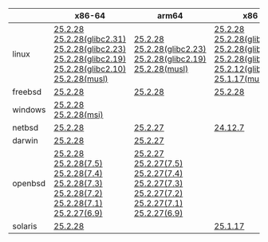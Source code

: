 ||x86-64|arm64|x86|ppc64le|armv7|armel|
| --- | --- | --- | --- | --- | --- | --- |
|linux|[25.2.28](https://github.com/roswell/sbcl_head/releases/download/25.2.28/sbcl-25.2.28-x86-64-linux-binary.tar.bz2)<br />[25.2.28(glibc2.31)](https://github.com/roswell/sbcl_head/releases/download/25.2.28/sbcl-25.2.28-x86-64-linux-glibc2.31-binary.tar.bz2)<br />[25.2.28(glibc2.23)](https://github.com/roswell/sbcl_head/releases/download/25.2.28/sbcl-25.2.28-x86-64-linux-glibc2.23-binary.tar.bz2)<br />[25.2.28(glibc2.19)](https://github.com/roswell/sbcl_head/releases/download/25.2.28/sbcl-25.2.28-x86-64-linux-glibc2.19-binary.tar.bz2)<br />[25.2.28(glibc2.10)](https://github.com/roswell/sbcl_head/releases/download/25.2.28/sbcl-25.2.28-x86-64-linux-glibc2.10-binary.tar.bz2)<br />[25.2.28(musl)](https://github.com/roswell/sbcl_head/releases/download/25.2.28/sbcl-25.2.28-x86-64-linux-musl-binary.tar.bz2)<br />|[25.2.28](https://github.com/roswell/sbcl_head/releases/download/25.2.28/sbcl-25.2.28-arm64-linux-binary.tar.bz2)<br />[25.2.28(glibc2.23)](https://github.com/roswell/sbcl_head/releases/download/25.2.28/sbcl-25.2.28-arm64-linux-glibc2.23-binary.tar.bz2)<br />[25.2.28(glibc2.19)](https://github.com/roswell/sbcl_head/releases/download/25.2.28/sbcl-25.2.28-arm64-linux-glibc2.19-binary.tar.bz2)<br />[25.2.28(musl)](https://github.com/roswell/sbcl_head/releases/download/25.2.28/sbcl-25.2.28-arm64-linux-musl-binary.tar.bz2)<br />|[25.2.28](https://github.com/roswell/sbcl_head/releases/download/25.2.28/sbcl-25.2.28-x86-linux-binary.tar.bz2)<br />[25.2.28(glibc2.31)](https://github.com/roswell/sbcl_head/releases/download/25.2.28/sbcl-25.2.28-x86-linux-glibc2.31-binary.tar.bz2)<br />[25.2.28(glibc2.23)](https://github.com/roswell/sbcl_head/releases/download/25.2.28/sbcl-25.2.28-x86-linux-glibc2.23-binary.tar.bz2)<br />[25.2.28(glibc2.19)](https://github.com/roswell/sbcl_head/releases/download/25.2.28/sbcl-25.2.28-x86-linux-glibc2.19-binary.tar.bz2)<br />[25.2.12(glibc2.10)](https://github.com/roswell/sbcl_head/releases/download/25.2.12/sbcl-25.2.12-x86-linux-glibc2.10-binary.tar.bz2)<br />[25.1.17(musl)](https://github.com/roswell/sbcl_head/releases/download/25.1.17/sbcl-25.1.17-x86-linux-musl-binary.tar.bz2)<br />|[25.2.28](https://github.com/roswell/sbcl_head/releases/download/25.2.28/sbcl-25.2.28-ppc64le-linux-binary.tar.bz2)<br />[25.2.28(glibc2.23)](https://github.com/roswell/sbcl_head/releases/download/25.2.28/sbcl-25.2.28-ppc64le-linux-glibc2.23-binary.tar.bz2)<br />[25.2.28(glibc2.19)](https://github.com/roswell/sbcl_head/releases/download/25.2.28/sbcl-25.2.28-ppc64le-linux-glibc2.19-binary.tar.bz2)<br />|[25.2.27](https://github.com/roswell/sbcl_head/releases/download/25.2.27/sbcl-25.2.27-armv7-linux-binary.tar.bz2)<br />|[25.1.17](https://github.com/roswell/sbcl_head/releases/download/25.1.17/sbcl-25.1.17-armel-linux-binary.tar.bz2)<br />|
|freebsd|[25.2.28](https://github.com/roswell/sbcl_head/releases/download/25.2.28/sbcl-25.2.28-x86-64-freebsd-binary.tar.bz2)<br />|[25.2.28](https://github.com/roswell/sbcl_head/releases/download/25.2.28/sbcl-25.2.28-arm64-freebsd-binary.tar.bz2)<br />|[25.2.28](https://github.com/roswell/sbcl_head/releases/download/25.2.28/sbcl-25.2.28-x86-freebsd-binary.tar.bz2)<br />||||
|windows|[25.2.28](https://github.com/roswell/sbcl_head/releases/download/25.2.28/sbcl-25.2.28-x86-64-windows-binary.tar.bz2)<br />[25.2.28(msi)](https://github.com/roswell/sbcl_head/releases/download/25.2.28/sbcl-25.2.28-x86-64-windows-binary.msi)<br />||||||
|netbsd|[25.2.28](https://github.com/roswell/sbcl_head/releases/download/25.2.28/sbcl-25.2.28-x86-64-netbsd-binary.tar.bz2)<br />|[25.2.27](https://github.com/roswell/sbcl_head/releases/download/25.2.27/sbcl-25.2.27-arm64-netbsd-binary.tar.bz2)<br />|[24.12.7](https://github.com/roswell/sbcl_head/releases/download/24.12.7/sbcl-24.12.7-x86-netbsd-binary.tar.bz2)<br />||||
|darwin|[25.2.28](https://github.com/roswell/sbcl_head/releases/download/25.2.28/sbcl-25.2.28-x86-64-darwin-binary.tar.bz2)<br />|[25.2.27](https://github.com/roswell/sbcl_head/releases/download/25.2.27/sbcl-25.2.27-arm64-darwin-binary.tar.bz2)<br />|||||
|openbsd|[25.2.28](https://github.com/roswell/sbcl_head/releases/download/25.2.28/sbcl-25.2.28-x86-64-openbsd-binary.tar.bz2)<br />[25.2.28(7.5)](https://github.com/roswell/sbcl_head/releases/download/25.2.28/sbcl-25.2.28-x86-64-openbsd-7.5-binary.tar.bz2)<br />[25.2.28(7.4)](https://github.com/roswell/sbcl_head/releases/download/25.2.28/sbcl-25.2.28-x86-64-openbsd-7.4-binary.tar.bz2)<br />[25.2.28(7.3)](https://github.com/roswell/sbcl_head/releases/download/25.2.28/sbcl-25.2.28-x86-64-openbsd-7.3-binary.tar.bz2)<br />[25.2.28(7.2)](https://github.com/roswell/sbcl_head/releases/download/25.2.28/sbcl-25.2.28-x86-64-openbsd-7.2-binary.tar.bz2)<br />[25.2.28(7.1)](https://github.com/roswell/sbcl_head/releases/download/25.2.28/sbcl-25.2.28-x86-64-openbsd-7.1-binary.tar.bz2)<br />[25.2.27(6.9)](https://github.com/roswell/sbcl_head/releases/download/25.2.27/sbcl-25.2.27-x86-64-openbsd-6.9-binary.tar.bz2)<br />|[25.2.27](https://github.com/roswell/sbcl_head/releases/download/25.2.27/sbcl-25.2.27-arm64-openbsd-binary.tar.bz2)<br />[25.2.27(7.5)](https://github.com/roswell/sbcl_head/releases/download/25.2.27/sbcl-25.2.27-arm64-openbsd-7.5-binary.tar.bz2)<br />[25.2.27(7.4)](https://github.com/roswell/sbcl_head/releases/download/25.2.27/sbcl-25.2.27-arm64-openbsd-7.4-binary.tar.bz2)<br />[25.2.27(7.3)](https://github.com/roswell/sbcl_head/releases/download/25.2.27/sbcl-25.2.27-arm64-openbsd-7.3-binary.tar.bz2)<br />[25.2.27(7.2)](https://github.com/roswell/sbcl_head/releases/download/25.2.27/sbcl-25.2.27-arm64-openbsd-7.2-binary.tar.bz2)<br />[25.2.27(7.1)](https://github.com/roswell/sbcl_head/releases/download/25.2.27/sbcl-25.2.27-arm64-openbsd-7.1-binary.tar.bz2)<br />[25.2.27(6.9)](https://github.com/roswell/sbcl_head/releases/download/25.2.27/sbcl-25.2.27-arm64-openbsd-6.9-binary.tar.bz2)<br />|||||
|solaris|[25.2.28](https://github.com/roswell/sbcl_head/releases/download/25.2.28/sbcl-25.2.28-x86-64-solaris-binary.tar.bz2)<br />||[25.1.17](https://github.com/roswell/sbcl_head/releases/download/25.1.17/sbcl-25.1.17-x86-solaris-binary.tar.bz2)<br />||||
